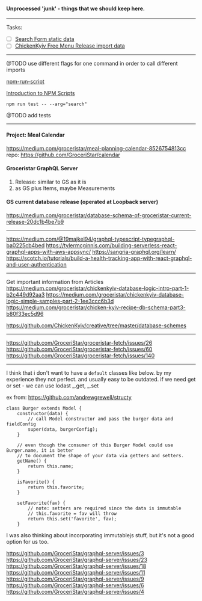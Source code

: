 
#### Unprocessed 'junk' - things that we should keep here.
---
Tasks:
- [ ] [Search Form static data](https://github.com/GroceriStar/static-data/issues/14)
- [ ] [ChickenKyiv Free Menu Release import data](https://github.com/GroceriStar/static-data/issues/10)
---

@TODO use different flags for one command in order to call different imports

[npm-run-script](https://docs.npmjs.com/cli/run-script)



[Introduction to NPM Scripts](https://medium.freecodecamp.org/introduction-to-npm-scripts-1dbb2ae01633)

```npm run test -- --arg="search"```

@TODO add tests


-------------


#### Project: Meal Calendar
https://medium.com/groceristar/meal-planning-calendar-8526754813cc
repo: https://github.com/GroceriStar/calendar



#### Groceristar GraphQL Server
1) Release: similar to GS as it is
2) as GS plus Items, maybe Measurements

#### GS current database release (operated at Loopback server)
https://medium.com/groceristar/database-schema-of-groceristar-current-release-20dc1b4be7b9


----

https://medium.com/@19majkel94/graphql-typescript-typegraphql-ba0225cb4bed
https://tylermcginnis.com/building-serverless-react-graphql-apps-with-aws-appsync/
https://sangria-graphql.org/learn/
https://scotch.io/tutorials/build-a-health-tracking-app-with-react-graphql-and-user-authentication

---

Get important information from Articles
https://medium.com/groceristar/chickenkyiv-database-logic-intro-part-1-b2c449d92aa3
https://medium.com/groceristar/chickenkyiv-database-logic-simple-samples-part-2-1ee3ccc6b3d
https://medium.com/groceristar/chicken-kyiv-recipe-db-schema-part3-b80f33ec5d96



https://github.com/ChickenKyiv/creative/tree/master/database-schemes

---
https://github.com/GroceriStar/groceristar-fetch/issues/26
https://github.com/GroceriStar/groceristar-fetch/issues/60
https://github.com/GroceriStar/groceristar-fetch/issues/140

---


I think that i don't want to have a `default` classes like below.
by my experience they not perfect. and usually easy to be outdated.
if we need get or set - we can use lodast _.get, _.set

ex from: https://github.com/andrewgrewell/structy

```
class Burger extends Model {
    constructor(data) {
        // call Model constructor and pass the burger data and fieldConfig
        super(data, burgerConfig);
    }

    // even though the consumer of this Burger Model could use Burger.name, it is better
    // to document the shape of your data via getters and setters.
    getName() {
        return this.name;
    }

    isFavorite() {
        return this.favorite;
    }

    setFavorite(fav) {
        // note: setters are required since the data is immutable
        // this.favorite = fav will throw
        return this.set('favorite', fav);
    }
```

I was also thinking about incorporating immutablejs stuff, but it's not a good option for us too.


https://github.com/GroceriStar/graphql-server/issues/3
https://github.com/GroceriStar/graphql-server/issues/23
https://github.com/GroceriStar/graphql-server/issues/18
https://github.com/GroceriStar/graphql-server/issues/11
https://github.com/GroceriStar/graphql-server/issues/9
https://github.com/GroceriStar/graphql-server/issues/6
https://github.com/GroceriStar/graphql-server/issues/4









